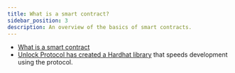 ```yaml
---
title: What is a smart contract?
sidebar_position: 3
description: An overview of the basics of smart contracts.
---
```


* [What is a smart contract](https://www.cherryservers.com/blog/smart-contract-development)
* [Unlock Protocol has created a Hardhat library](https://docs.unlock-protocol.com/core-protocol/deploying-locally/) that speeds development using the protocol.

